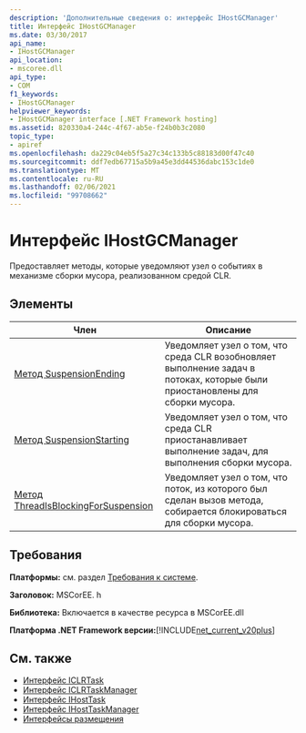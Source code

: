 ```yaml
---
description: 'Дополнительные сведения о: интерфейс IHostGCManager'
title: Интерфейс IHostGCManager
ms.date: 03/30/2017
api_name:
- IHostGCManager
api_location:
- mscoree.dll
api_type:
- COM
f1_keywords:
- IHostGCManager
helpviewer_keywords:
- IHostGCManager interface [.NET Framework hosting]
ms.assetid: 820330a4-244c-4f67-ab5e-f24b0b3c2080
topic_type:
- apiref
ms.openlocfilehash: da229c04eb5f5a27c34c133b5c88183d00f47c40
ms.sourcegitcommit: ddf7edb67715a5b9a45e3dd44536dabc153c1de0
ms.translationtype: MT
ms.contentlocale: ru-RU
ms.lasthandoff: 02/06/2021
ms.locfileid: "99708662"
---
```

# <a name="ihostgcmanager-interface"></a>Интерфейс IHostGCManager

Предоставляет методы, которые уведомляют узел о событиях в механизме сборки мусора, реализованном средой CLR.  
  
## <a name="members"></a>Элементы  
  
|Член|Описание|  
|------------|-----------------|  
|[Метод SuspensionEnding](ihostgcmanager-suspensionending-method.md)|Уведомляет узел о том, что среда CLR возобновляет выполнение задач в потоках, которые были приостановлены для сборки мусора.|  
|[Метод SuspensionStarting](ihostgcmanager-suspensionstarting-method.md)|Уведомляет узел о том, что среда CLR приостанавливает выполнение задач, для выполнения сборки мусора.|  
|[Метод ThreadIsBlockingForSuspension](ihostgcmanager-threadisblockingforsuspension-method.md)|Уведомляет узел о том, что поток, из которого был сделан вызов метода, собирается блокироваться для сборки мусора.|  
  
## <a name="requirements"></a>Требования  

 **Платформы:** см. раздел [Требования к системе](../../get-started/system-requirements.md).  
  
 **Заголовок:** MSCorEE. h  
  
 **Библиотека:** Включается в качестве ресурса в MSCorEE.dll  
  
 **Платформа .NET Framework версии:**[!INCLUDE[net_current_v20plus](../../../../includes/net-current-v20plus-md.md)]  
  
## <a name="see-also"></a>См. также

- [Интерфейс ICLRTask](iclrtask-interface.md)
- [Интерфейс ICLRTaskManager](iclrtaskmanager-interface.md)
- [Интерфейс IHostTask](ihosttask-interface.md)
- [Интерфейс IHostTaskManager](ihosttaskmanager-interface.md)
- [Интерфейсы размещения](hosting-interfaces.md)
